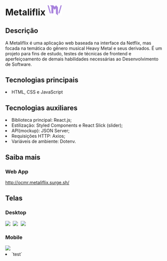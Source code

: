 # Metaliflix <img src='https://raw.githubusercontent.com/OsmanRodrigues/metaliflix/master/src/assets/icon.png' width='45' heigth='45' display='inline'>

## Descrição
A Metaliflix é uma aplicação web baseada na interface da Netflix, mas focada na temática do gênero musical Heavy Metal e seus derivados. É um projeto para fins de estudo, testes de técnicas de frontend e aperfeiçoamento de demais habilidades necessárias ao Desenvolvimento de Software.

## Tecnologias principais
<li>HTML, CSS e JavaScript</li>     

## Tecnologias auxiliares
<li>Biblioteca principal: React.js;</li>
<li>Estilização: Styled Components e React Slick (slider);</li> 
<li>API(mockup): JSON Server;</li>
<li>Requisições HTTP: Axios;</li>
<li>Variáveis de ambiente: Dotenv.</li>

## Saiba mais

### Web App
http://ocmr.metaliflix.surge.sh/

## Telas

### Desktop
<kbd>
<img src='https://user-images.githubusercontent.com/55052153/90803097-a1a10680-e2ee-11ea-81e8-fb057042253a.png' width='auto' heigth='406' align-self='center'>
<img src='https://user-images.githubusercontent.com/55052153/90803468-2855e380-e2ef-11ea-9640-0eea0dfe4b9a.png' width='auto' heigth='406' align-self='center'>
<img src='https://user-images.githubusercontent.com/55052153/90808670-c8fbd180-e2f6-11ea-91d4-aa41246d7eeb.png' width='auto' heigth='406' align-self='center'>
</kbd>

### Mobile
<kbd>
<img src='https://user-images.githubusercontent.com/55052153/90811699-6e18a900-e2fb-11ea-9bf4-f8aaba152f26.png' width='auto' heigth='auto'>
</kbd>

<li>`test`</li>
